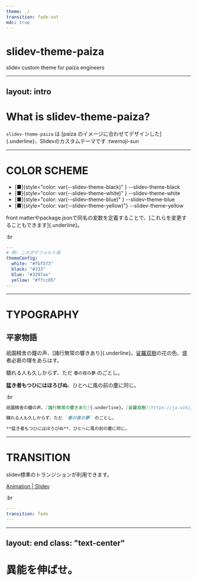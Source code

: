 ```yaml
---
theme: ./
transition: fade-out
mdc: true
---
```


# slidev-theme-paiza

slidev custom theme for paiza engineers

---
layout: intro
---

# What is slidev-theme-paiza?

`slidev-theme-paiza` は [paiza のイメージに合わせてデザインした]{.underline}、Slidevのカスタムテーマです :twemoji-sun

---

# COLOR SCHEME

- [■]{style="color: var(--slidev-theme-black)" } --slidev-theme-black
- [■]{style="color: var(--slidev-theme-white)" } --slidev-theme-white
- [■]{style="color: var(--slidev-theme-blue)" } --slidev-theme-blue
- [■]{style="color: var(--slidev-theme-yellow)"} --slidev-theme-yellow

<twemoji-light-bulb/> front matterやpackage.jsonで同名の変数を定義することで、[これらを変更することもできます]{.underline}。

:br

```yaml
---
# 例: これがデフォルト値
themeConfig:
  white: "#fbf5f3"
  black: "#333"
  blue: "#3297ae"
  yellow: "#ffcc85"
---
```

---

# TYPOGRAPHY

## 平家物語

祇園精舍の鐘の声、[諸行無常の響きあり]{.underline}。[娑羅双樹](https://ja.wikipedia.org/wiki/%E3%82%B5%E3%83%A9%E3%82%BD%E3%82%A6%E3%82%B8%E3%83%A5)の花の色、盛者必衰の理をあらはす。

驕れる人も久しからず、ただ `春の夜の夢` のごとし。

**猛き者もつひにはほろびぬ**、ひとへに風の前の塵に同じ。

:br

```markdown
祇園精舍の鐘の声、[諸行無常の響きあり]{.underline}。[娑羅双樹](https://ja.wikipedia.org/wiki/%E3%82%B5%E3%83%A9%E3%82%BD%E3%82%A6%E3%82%B8%E3%83%A5)の花の色、盛者必衰の理をあらはす。

驕れる人も久しからず、ただ `春の夜の夢` のごとし。

**猛き者もつひにはほろびぬ**、ひとへに風の前の塵に同じ。
```

---

# TRANSITION

<twemoji-light-bulb /> slidev標準のトランジションが利用できます。

[Animation | Slidev](https://sli.dev/guide/animations#slide-transitions)

:br

```yaml
---
transition: fade
---
```

---
layout: end
class: "text-center"
---

# 異能を伸ばせ。

